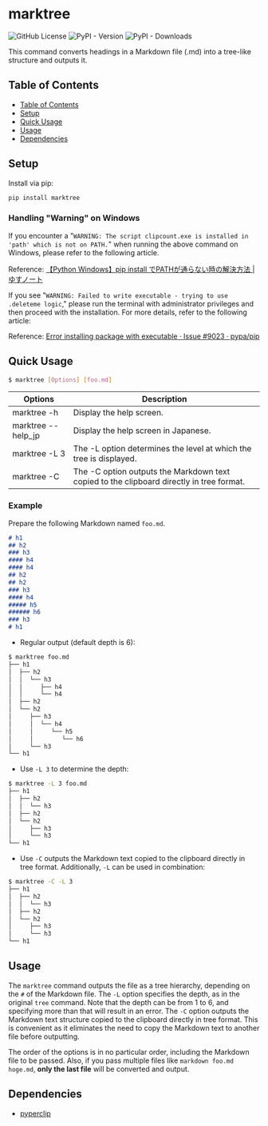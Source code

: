 # marktree

![GitHub License](https://img.shields.io/github/license/yusu79/marktree)
![PyPI - Version](https://img.shields.io/pypi/v/marktree)
![PyPI - Downloads](https://img.shields.io/pypi/dm/marktree)

This command converts headings in a Markdown file (.md) into a tree-like structure and outputs it.

## Table of Contents
- [Table of Contents](#table-of-contents)
- [Setup](#setup)
- [Quick Usage](#quick-usage)
- [Usage](#usage)
- [Dependencies](#dependencies)

## Setup
Install via pip:
```bash
pip install marktree
```

### Handling "Warning" on Windows
If you encounter a "`WARNING: The script clipcount.exe is installed in 'path' which is not on PATH.`" when running the above command on Windows, please refer to the following article.

Reference: [【Python Windows】pip install でPATHが通らない時の解決方法 | ゆすノート](https://yusu79.com/python-path-issue/)

If you see "`WARNING: Failed to write executable - trying to use .deleteme logic`," please run the terminal with administrator privileges and then proceed with the installation. For more details, refer to the following article:

Reference: [Error installing package with executable · Issue #9023 · pypa/pip](https://github.com/pypa/pip/issues/9023)


## Quick Usage
```bash
$ marktree [Options] [foo.md]
```


| Options            | Description                                                                                        | 
| ------------------ | -------------------------------------------------------------------------------------------------- | 
| marktree -h        | Display the help screen.                                                                           | 
| marktree --help_jp | Display the help screen in Japanese.                                                               | 
| marktree -L 3      | The -L option determines the level at which the tree is displayed.                                 | 
| marktree -C        | The -C option outputs the Markdown text copied to the clipboard directly in tree format. | 

### Example
Prepare the following Markdown named `foo.md`.
```md
# h1 
## h2 
### h3 
#### h4 
#### h4 
## h2 
## h2
### h3 
#### h4 
##### h5 
###### h6 
### h3
# h1 
```

- Regular output (default depth is 6):
```bash
$ marktree foo.md
├── h1 
│  ├── h2 
│  │  └── h3 
│  │     ├── h4 
│  │     └── h4 
│  ├── h2 
│  └── h2
│     ├── h3 
│     │  └── h4 
│     │     └── h5 
│     │        └── h6 
│     └── h3
└── h1 
```

- Use `-L 3` to determine the depth:
```bash
$ marktree -L 3 foo.md
├── h1 
│  ├── h2 
│  │  └── h3 
│  ├── h2 
│  └── h2
│     ├── h3 
│     └── h3
└── h1 
```
- Use `-C` outputs the Markdown text copied to the clipboard directly in tree format. Additionally, `-L` can be used in combination:
```bash
$ marktree -C -L 3
├── h1 
│  ├── h2 
│  │  └── h3 
│  ├── h2 
│  └── h2
│     ├── h3 
│     └── h3
└── h1 
```


## Usage

The `marktree` command outputs the file as a tree hierarchy, depending on the `#` of the Markdown file. 
The `-L` option specifies the depth, as in the original `tree` command. Note that the depth can be from 1 to 6, and specifying more than that will result in an error.
The `-C` option outputs the Markdown text structure copied to the clipboard directly in tree format. This is convenient as it eliminates the need to copy the Markdown text to another file before outputting.

The order of the options is in no particular order, including the Markdown file to be passed. Also, if you pass multiple files like `markdown foo.md hoge.md`, **only the last file** will be converted and output.

## Dependencies
- [pyperclip](https://github.com/asweigart/pyperclip)
